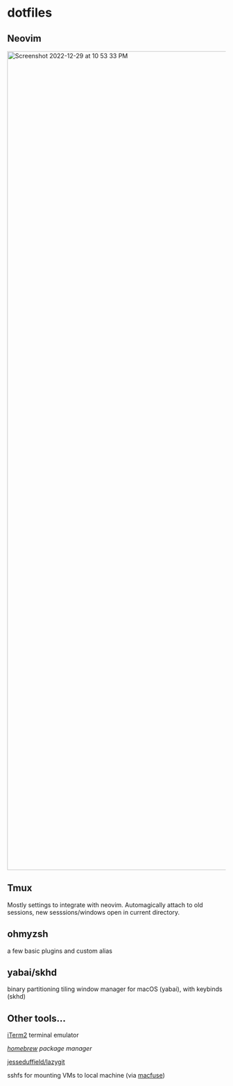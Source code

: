 # dotfiles

## Neovim

<img width="1889" alt="Screenshot 2022-12-29 at 10 53 33 PM" src="https://user-images.githubusercontent.com/56568238/210032803-704ca475-c264-4d94-969b-61482681ab18.png">

## Tmux
Mostly settings to integrate with neovim. Automagically attach to old sessions, new sesssions/windows open in current directory.

## ohmyzsh

a few basic plugins and custom alias

## yabai/skhd
binary partitioning tiling window manager for macOS (yabai), with keybinds (skhd)

## Other tools...

[iTerm2](https://iterm2.com/) terminal emulator

*[homebrew](https://brew.sh/) package manager*

[jesseduffield/lazygit](https://github.com/jesseduffield/lazygit)

sshfs for mounting VMs to local machine (via [macfuse](https://formulae.brew.sh/cask/macfuse))
